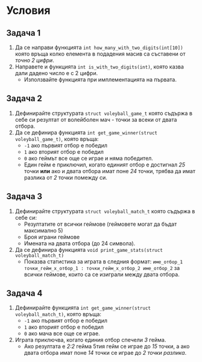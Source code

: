 # Условия

## Задача 1
1. Да се направи функцията `int how_many_with_two_digits(int[10])` която връща колко елемента в подадения масив са съставени от *точно 2 цифри*.
2. Направете и функцията `int is_with_two_digits(int)`, която казва дали дадено число е с 2 цифри.
    * Използвайте функцията при имплементацията на първата.

## Задача 2
1. Дефинирайте структурата `struct voleyball_game_t` която съдържа в себе си резултат от волейболен мач - точки за всеки от двата отбора.
2. Да се дефинира функцията `int get_game_winner(struct voleyball_game_t)`, която връща:
    * `-1` ако първият отбор е победил
    * `1` ако вторият отбор е победил
    * `0` ако геймът все още се играе и няма победител.
    * Eдин гейм е приключил, когато единият отбор е достигнал *25* точки **или** ако и двата отбора имат поне *24* точки, трябва да имат разлика от *2* точки помежду си.

## Задача 3
1. Дефинирайте структурата `struct voleyball_match_t` която съдържа в себе си:
    * Резултатите от всички геймове (геймовете могат да бъдат максимално 5)
    * Броя играни геймове
    * Имената на двата отбора (до 24 символа).
2. Да се дефинира функцията `void print_game_stats(struct voleyball_match_t)`
    * Показва статистика за играта в следния формат:
    `име_отбор_1 точки_гейм_х_отбор_1 : точки_гейм_х_отбор_2 име_отбор_2`
    за всички геймове, които са се изиграли между двата отбора.

## Задача 4
1. Дефинирайте функцията `int get_game_winner(struct voleyball_match_t)`, която връща:
    * `-1` ако първият отбор е победил
    * `1` ако вторият отбор е победил
    * `0` ако мача все още се играе.
2. Играта приключва, когато единия отбор спечели *3* гейма.
    * Ако резултата е *2:2* гейма 5тия гейм се играе до *15* точки, а ако двата отбора имат поне *14* точки се играе до *2 точки разлика*.
